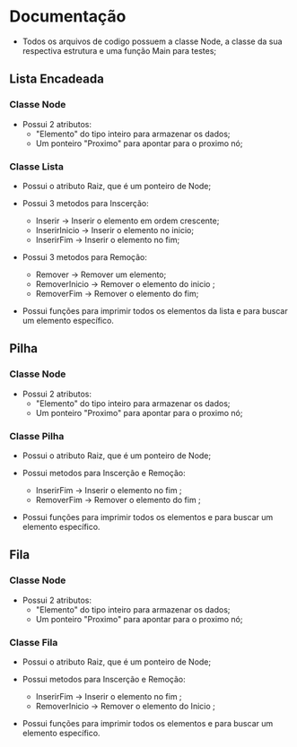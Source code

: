 # Documentação
- Todos os arquivos de codigo possuem a classe Node, a classe da sua respectiva estrutura e uma função Main para testes;

## Lista Encadeada

### Classe Node
- Possui 2 atributos:
    - "Elemento" do tipo inteiro para armazenar os dados;
    - Um ponteiro "Proximo" para apontar para o proximo nó;

### Classe Lista
- Possui o atributo Raiz, que é um ponteiro de Node;

- Possui 3 metodos para Inscerção:
    - Inserir -> Inserir o elemento em ordem crescente;
    - InserirInicio -> Inserir o elemento no inicio;
    - InserirFim -> Inserir o elemento no fim;

- Possui 3 metodos para Remoção:
    - Remover -> Remover um elemento;
    - RemoverInicio -> Remover o elemento do inicio ;
    - RemoverFim -> Remover o elemento do fim;

- Possui funções para imprimir todos os elementos da lista e para buscar um elemento específico.

## Pilha

### Classe Node
- Possui 2 atributos:
    - "Elemento" do tipo inteiro para armazenar os dados;
    - Um ponteiro "Proximo" para apontar para o proximo nó;

### Classe Pilha
- Possui o atributo Raiz, que é um ponteiro de Node;

- Possui  metodos para Inscerção e Remoção:
    - InserirFim -> Inserir o elemento no fim ;
    - RemoverFim -> Remover o elemento do fim ;

- Possui funções para imprimir todos os elementos e para buscar um elemento específico.


## Fila
### Classe Node
- Possui 2 atributos:
    - "Elemento" do tipo inteiro para armazenar os dados;
    - Um ponteiro "Proximo" para apontar para o proximo nó;

### Classe Fila
- Possui o atributo Raiz, que é um ponteiro de Node;

- Possui  metodos para Inscerção e Remoção:
    - InserirFim -> Inserir o elemento no fim ;
    - RemoverInicio -> Remover o elemento do Inicio ;

- Possui funções para imprimir todos os elementos e para buscar um elemento específico.


